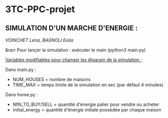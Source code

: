 # 3TC-PPC-projet

## **SIMULATION D'UN MARCHE D'ENERGIE :**
_VOINCHET Léna, BAGNOLI Eolia_

&rarr Pour lançer la simulation : exécuter le main (python3 main.py) 

<span style="text-decoration: underline">Variables modifiables pour changer les @param de la simulation : </span>

Dans main.py : 
- NUM_HOUSES = nombre de maisons
- TIME_MAX = temps limite de la simulation en sec (par défaut 4 minutes)

Dans home.py :
- MIN_TO_BUY/SELL = quantité d'énergie palier pour vendre ou acheter 
- initial_energy = quantité d'énergie initiale possédée par chaque maison

